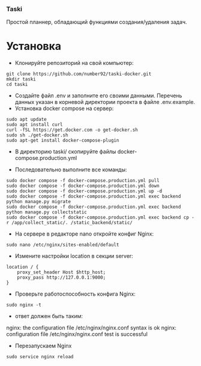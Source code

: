 ### Taski ###
Простой планнер, обладающий функциями создания/удаления задач.
# Установка #
*    Клонируйте репозиторий на свой компьютер:
```
git clone https://github.com/number92/taski-docker.git
mkdir taski
cd taski
```
*    Создайте файл .env и заполните его своими данными. Перечень данных указан в корневой директории проекта в файле .env.example.
*    Установка docker compose на сервер:
```
sudo apt update
sudo apt install curl
curl -fSL https://get.docker.com -o get-docker.sh
sudo sh ./get-docker.sh
sudo apt-get install docker-compose-plugin
```
*    В директорию taski/ скопируйте файлы docker-compose.production.yml

*    Последовательно выполните все команды:
```   
sudo docker compose -f docker-compose.production.yml pull
sudo docker compose -f docker-compose.production.yml down
sudo docker compose -f docker-compose.production.yml up -d
sudo docker compose -f docker-compose.production.yml exec backend python manage.py migrate
sudo docker compose -f docker-compose.production.yml exec backend python manage.py collectstatic
sudo docker compose -f docker-compose.production.yml exec backend cp -r /app/collect_static/. /static_backend/static/
```

*    На сервере в редакторе nano откройте конфиг Nginx:
```
sudo nano /etc/nginx/sites-enabled/default
```
*    Измените настройки location в секции server:
```
location / {
    proxy_set_header Host $http_host;
    proxy_pass http://127.0.0.1:9000;
}

```

*    Проверьте работоспособность конфига Nginx:
```
sudo nginx -t
```
*    ответ должен быть таким:

nginx: the configuration file /etc/nginx/nginx.conf syntax is ok
nginx: configuration file /etc/nginx/nginx.conf test is successful
*    Перезапускаем Nginx
```
sudo service nginx reload
```

